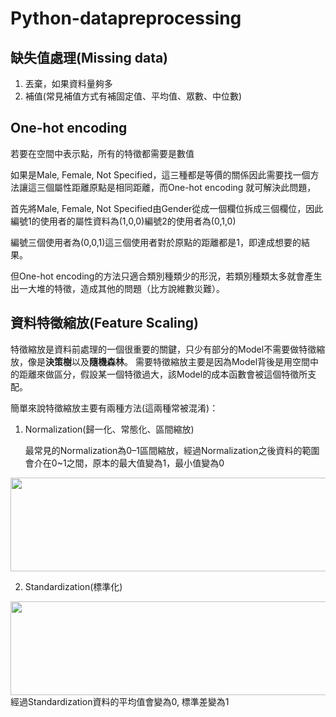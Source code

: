 # Python-datapreprocessing

## 缺失值處理(Missing data)
1. 丟棄，如果資料量夠多
2. 補值(常見補值方式有補固定值、平均值、眾數、中位數)


## One-hot encoding
若要在空間中表示點，所有的特徵都需要是數值

如果是Male, Female, Not Specified，這三種都是等價的關係因此需要找一個方法讓這三個屬性距離原點是相同距離，而One-hot encoding 就可解決此問題，

首先將Male, Female, Not Specified由Gender從成一個欄位拆成三個欄位，因此編號1的使用者的屬性資料為(1,0,0)編號2的使用者為(0,1,0) 

編號三個使用者為(0,0,1)這三個使用者對於原點的距離都是1，即達成想要的結果。

但One-hot encoding的方法只適合類別種類少的形況，若類別種類太多就會產生出一大堆的特徵，造成其他的問題（比方說維數災難）。


## 資料特徵縮放(Feature Scaling)
特徵縮放是資料前處理的一個很重要的關鍵，只少有部分的Model不需要做特徵縮放，像是**決策樹**以及**隨機森林**。
需要特徵縮放主要是因為Model背後是用空間中的距離來做區分，假設某一個特徵過大，該Model的成本函數會被這個特徵所支配。

簡單來說特徵縮放主要有兩種方法(這兩種常被混淆)：

1. Normalization(歸一化、常態化、區間縮放)

   最常見的Normalization為0–1區間縮放，經過Normalization之後資料的範圍會介在0~1之間，原本的最大值變為1，最小值變為0


<img width="650" height="150" src="https://github.com/EmiliaWANG1113/Python/blob/main/Python-datapreprocessing/Normalization.png"/>


2. Standardization(標準化)

<img width="650" height="150" src="https://github.com/EmiliaWANG1113/Python/blob/main/Python-datapreprocessing/Standardization.png"/>
經過Standardization資料的平均值會變為0, 標準差變為1


